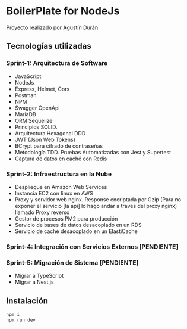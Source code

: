 # BoilerPlate for NodeJs
Proyecto realizado por Agustín Durán

## Tecnologías utilizadas

### Sprint-1: Arquitectura de Software
* JavaScript
* NodeJs
* Express, Helmet, Cors
* Postman
* NPM
* Swagger OpenApi
* MariaDB
* ORM Sequelize
* Principios SOLID.
* Arquitectura Hexagonal DDD
* JWT (Json Web Tokens)
* BCrypt para cifrado de contraseñas
* Metodología TDD. Pruebas Automatizadas con Jest y Supertest
* Captura de datos en caché con Redis

### Sprint-2: Infraestructura en la Nube
* Despliegue en Amazon Web Services
* Instancia EC2 con linux en AWS
* Proxy y servidor web nginx. Response encriptada por Gzip
(Para no exponer el servicio [la api] lo hago andar a traves del proxy nginx) llamado Proxy reverso
* Gestor de procesos PM2 para producción
* Servicio de bases de datos desacoplado en un RDS
* Servicio de caché desacoplado en un ElastiCache

### Sprint-4: Integración con Servicios Externos [PENDIENTE]

### Sprint-5: Migración de Sistema [PENDIENTE]
* Migrar a TypeScript
* Migrar a Nest.js

## Instalación
```bash
npm i
npm run dev
```
